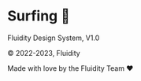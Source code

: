 # Surfing 🌊
Fluidity Design System, V1.0

© 2022-2023, Fluidity

Made with love by the Fluidity Team ♥️
